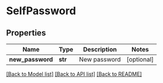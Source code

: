 # SelfPassword

## Properties
Name | Type | Description | Notes
------------ | ------------- | ------------- | -------------
**new_password** | **str** | New password | [optional] 

[[Back to Model list]](../README.md#documentation-for-models) [[Back to API list]](../README.md#documentation-for-api-endpoints) [[Back to README]](../README.md)

